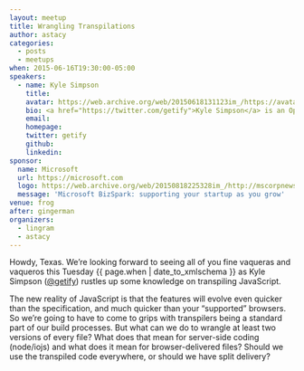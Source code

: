 ```yaml
---
layout: meetup
title: Wrangling Transpilations
author: astacy
categories:
  - posts
  - meetups
when: 2015-06-16T19:30:00-05:00
speakers:
  - name: Kyle Simpson
    title:
    avatar: https://web.archive.org/web/20150618131123im_/https://avatars0.githubusercontent.com/u/150330?v=3&s=460
    bio: <a href="https://twitter.com/getify">Kyle Simpson</a> is an Open Web Evangelist from Austin, TX, who&rsquo;s passionate about all things JavaScript. He&rsquo;s an author, workshop trainer, tech speaker, and OSS contributor/leader.
    email:
    homepage:
    twitter: getify
    github:
    linkedin:
sponsor:
  name: Microsoft
  url: https://microsoft.com
  logo: https://web.archive.org/web/20150818225328im_/http://mscorpnews.blob.core.windows.net/ncmedia/2014/10/MSFT_logo_rgb_C-Gray.png
  message: 'Microsoft BizSpark: supporting your startup as you grow'
venue: frog
after: gingerman
organizers:
  - lingram
  - astacy
---
```


Howdy, Texas. We&rsquo;re looking forward to seeing all of you fine vaqueras and vaqueros this Tuesday <x-date>{{ page.when | date_to_xmlschema }}</x-date> as Kyle Simpson ([@getify][]) rustles up some knowledge on transpiling JavaScript.

The new reality of JavaScript is that the features will evolve even quicker than the specification, and much quicker than your &ldquo;supported&rdquo; browsers. So we&rsquo;re going to have to come to grips with transpilers being a standard part of our build processes. But what can we do to wrangle at least two versions of every file? What does that mean for server-side coding (node/iojs) and what does it mean for browser-delivered files? Should we use the transpiled code everywhere, or should we have split delivery?

[@getify]: https://twitter.com/getify
